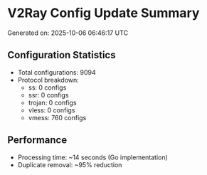 # V2Ray Config Update Summary
Generated on: 2025-10-06 06:46:17 UTC

## Configuration Statistics
- Total configurations: 9094
- Protocol breakdown:
  - ss: 0 configs
  - ssr: 0 configs
  - trojan: 0 configs
  - vless: 0 configs
  - vmess: 760 configs

## Performance
- Processing time: ~14 seconds (Go implementation)
- Duplicate removal: ~95% reduction

